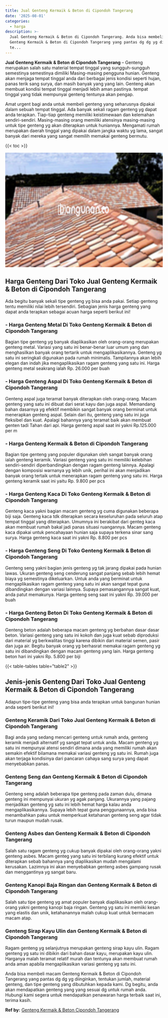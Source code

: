 ```yaml
---
title: Jual Genteng Kermaik & Beton di Cipondoh Tangerang
date: '2025-08-01'
categories:
  - harga
description: >-
  Jual Genteng Kermaik & Beton di Cipondoh Tangerang. Anda bisa membeli macam
  Genteng Kermaik & Beton di Cipondoh Tangerang yang pantas dg dg yg diinginkan,
  te...
---
```


**Jual Genteng Kermaik & Beton di Cipondoh Tangerang** – Genteng merupakan salah satu material tempat tinggal yang sungguh-sungguh semestinya semestinya dimiliki Masing-masing pengguna hunian. Genteng akan menjaga tempat tinggal anda dari berbagai jenis kondisi seperti hujan, panas terik sang surya, dan masih banyak yang yang lain. Genteng akan membuat kondisi tempat tinggal menjadi lebih aman pastinya. tempat tinggal yang tidak mempunyai genteng tentunya akan pengap.

Amat urgent bagi anda untuk membeli genteng yang seharusnya dipakai dalam sebuah tempat tinggal. Ada banyak sekali ragam genteng yg dapat anda terapkan. Tiap-tiap genteng memiliki keistimewaan dan kelemahan sendiri-sendiri. Masing-masing orang memiliki atensinya masing-masing untuk tipe genteng yg akan diterapkan untuk huniannya. Mengamati rumah merupakan daerah tinggal yang dipakai dalam jangka waktu yg lama, sangat banyak dari mereka yang sangat memilih memakai genteng bermutu.

{{< toc >}}

![Jual Genteng Kermaik & Beton di Cipondoh Tangerang](/images/genteng-minimalis-murah04.png)

## Harga Genteng Dari Toko Jual Genteng Kermaik & Beton di Cipondoh Tangerang

Ada begitu banyak sekali tipe genteng yg bisa anda pakai. Setiap genteng tentu memiliki nilai lebih tersendiri. Sebagian jenis harga genteng yang dapat anda terapkan sebagai acuan harga seperti berikut ini!

### \- Harga Genteng Metal Di Toko Genteng Kermaik & Beton di Cipondoh Tangerang

Bagian tipe genteng yg banyak diaplikasikan oleh orang-orang merupakan genteng metal. Variasi yang satu ini benar-benar luar umum yang dan menghasilkan banyak orang tertarik untuk mengaplikasikannya. Genteng yg satu ini seringkali digunakan pada rumah minimalis. Tampilannya akan lebih elegan dan indah jika mengaplikasikan ragam genteng yang satu ini. Harga genteng metal seakrang ialah Rp. 26.000 per buah

### \- Harga Genteng Aspal Di Toko Genteng Kermaik & Beton di Cipondoh Tangerang

Genteng aspal juga teramat banyak diterapkan oleh orang-orang. Macam genteng yang satu ini dibuat dari serat kayu dan juga aspal. Memandang bahan dasarnya yg efektif membikin sangat banyak orang berminat untuk menerapkan genteng aspal. Selain dari itu, genteng yang satu ini juga fleksibel dan kuat. Apalagi bahannya yang teramat baik akan membuat genten tadi Tahan dari api. Harga genteng aspal saat ini yakni Rp.125.000 per m

### \- Harga Genteng Kermaik & Beton di Cipondoh Tangerang

Bagian tipe genteng yang populer digunakan oleh sangat banyak orang ialah genteng keramik. Variasi genteng yang satu ini memiliki kelebihan sendiri-sendiri diperbandingkan dengan ragam genteng lainnya. Apalagi dengan komposisi warnanya yg lebih unik, perihal ini akan menjadikan banyak orang tertaik untuk menerapkan ragam genteng yang satu ini. Harga genteng keramik saat ini yaitu Rp. 9.800 per pcs

### \- Harga Genteng Kaca Di Toko Genteng Kermaik & Beton di Cipondoh Tangerang

Genteng kaca yakni bagian macam genteng yg cuma digunakan beberapa biji saja. Genteng kaca tdk diterapkan secara keseluruhan pada seluruh atap tempat tinggal yang diterapkan. Umumnya ini berakibat dari genteg kaca akan membuat rumah bakal jadi panas situasi ruangannya. Macam genteng kaca dipakai untuk pencahayaan hunian saja supaya terkena sinar sang surya. Harga genteng kaca saat ini yakni Rp. 8.800 per pcs

### \- Harga Genteng Seng Di Toko Genteng Kermaik & Beton di Cipondoh Tangerang

Genteng seng yakni bagian jenis genteng yg tak jarang dipakai pada hunian lawas. Ukuran genteng seng cenderung sangat panjang sebab lebih hemat biaya yg semestinya dikeluarkan. Untuk anda yang berminat untuk mengaplikasikan ragam genteng yang satu ini akan sangat tepat guna dibandingkan dengan variasi lainnya. Supaya pemasangannya sangat kuat, anda patut memakunya. Harga genteng seng saat ini yakni Rp. 39.000 per buah

### \- Harga Genteng Beton Di Toko Genteng Kermaik & Beton di Cipondoh Tangerang

Genteng beton adalah beberapa macam genteng yg berbahan dasar dasar beton. Variasi genteng yang satu ini kokoh dan juga kuat sebab diproduksi dari material yg berkwalitas tinggi karena dibikin dari material semen, pasir dan juga air. Begitu banyak orang yg berhasrat memakai ragam genteng yg satu ini dibandingkan dengan macam genteng yang lain. Harga genteng beton hari ini yakni Rp. 5.800 per biji

{{< table-tables table="table2" >}}

## Jenis-jenis Genteng Dari Toko Jual Genteng Kermaik & Beton di Cipondoh Tangerang

Adapun tipe-tipe genteng yang bisa anda terapkan untuk bangunan hunian anda seperti berikut ini!

### Genteng Keramik Dari Toko Jual Genteng Kermaik & Beton di Cipondoh Tangerang

Bagi anda yang sedang mencari genteng untuk rumah anda, genteng keramik menjadi alternatif yg sangat tepat untuk anda. Macam genteng yg satu ini mempunyai atensi sendiri dimana anda yang memiliki rumah akan semakin efektif bilamana memakai variasi genteng yg satu ini. Rumah juga akan terjaga kondisinya dari pancaran cahaya sang surya yang dapat menyebabkan panas.

### Genteng Seng dan Genteng Kermaik & Beton di Cipondoh Tangerang

Genteng seng adalah beberapa tipe genteng pada zaman dulu, dimana genteng ini mempunyai ukuran yg agak panjang. Ukurannya yang pajang menjadikan genteng yg satu ini lebih hemat harga kalau anda mengaplikasikannya. Supaya lebih tepat guna penggunaannya, anda bisa menambahkan paku untuk memperkuat ketahanan genteng seng agar tidak turun maupun mudah rusak.

### Genteng Asbes dan Genteng Kermaik & Beton di Cipondoh Tangerang

Salah satu ragam genteng yg cukup banyak dipakai oleh orang-orang yakni genteng asbes. Macam genteg yang satu ini terbilang kurang efektif untuk diterapkan sebab bahannya yang diaplikasikan mudah mengalami kerusakan. Lazimnya ini akan menyebabkan genteng asbes gampang rusak dan menggantinya yg sangat baru.

### Genteng Kanopi Baja Ringan dan Genteng Kermaik & Beton di Cipondoh Tangerang

Salah satu tipe genteng yg amat populer banyak diaplikasikan oleh orang-orang yakni genteng kanopi baja ringan. Genteng yg satu ini memiiki kesan yang elastis dan unik, ketahanannya malah cukup kuat untuk bermacam macam atap.

### Genteng Sirap Kayu Ulin dan Genteng Kermaik & Beton di Cipondoh Tangerang

Ragam genteng yg selanjutnya merupakan genteng sirap kayu ulin. Ragam genteng yg satu ini dibikin dari bahan dasar kayu, merupakan kayu ulin. Harganya malah teramat relatif murah dan tentunya akan membuat rumah anda aman apabila mengaplikasikan variasi genteng yg satu ini.

Anda bisa membeli macam Genteng Kermaik & Beton di Cipondoh Tangerang yang pantas dg dg yg diinginkan, tentukan jumlah, material genteng, dan tipe genteng yang dibutuhkan kepada kami. Dg begitu, anda akan mendapatkan genteng yang yang sesuai dg untuk rumah anda. Hubungi kami segera untuk mendapatkan penawaran harga terbaik saat ini, terima kasih.

**Ref by:**  [Genteng Kermaik & Beton  Cipondoh Tangerang](https://id.wikipedia.org/wiki/Genteng)
